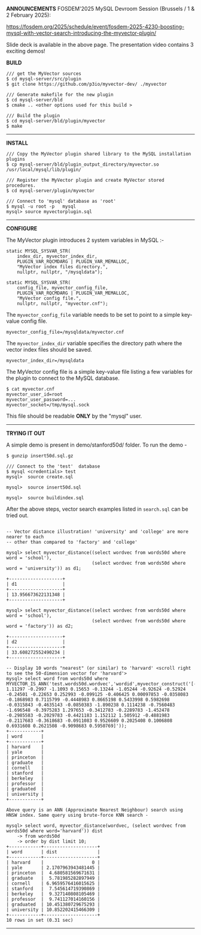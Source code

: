 **ANNOUNCEMENTS**
FOSDEM'2025 MySQL Devroom Session (Brussels / 1 & 2 February 2025):

https://fosdem.org/2025/schedule/event/fosdem-2025-4230-boosting-mysql-with-vector-search-introducing-the-myvector-plugin/

Slide deck is available in the above page. The presentation video contains 3 exciting demos!

**BUILD**

```
/// get the MyVector sources
$ cd mysql-server/src/plugin
$ git clone https://github.com/p3io/myvector-dev/ ./myvector

/// Generate makefile for the new plugin
$ cd mysql-server/bld
$ cmake .. <other options used for this build >

/// Build the plugin
$ cd mysql-server/bld/plugin/myvector
$ make
```

---

**INSTALL**

```
/// Copy the MyVector plugin shared library to the MySQL installation plugins
$ cp mysql-server/bld/plugin_output_directory/myvector.so   /usr/local/mysql/lib/plugin/

/// Register the MyVector plugin and create MyVector stored procedures.
$ cd mysql-server/plugin/myvector

/// Connect to 'mysql' database as 'root' 
$ mysql -u root -p   mysql
mysql> source myvectorplugin.sql
```

---

**CONFIGURE**

The MyVector plugin introduces 2 system variables in MySQL :-

```
static MYSQL_SYSVAR_STR(
    index_dir, myvector_index_dir,
    PLUGIN_VAR_RQCMDARG | PLUGIN_VAR_MEMALLOC,
    "MyVector index files directory.",
    nullptr, nullptr, "/mysqldata");

static MYSQL_SYSVAR_STR(
    config_file, myvector_config_file,
    PLUGIN_VAR_RQCMDARG | PLUGIN_VAR_MEMALLOC,
    "MyVector config file.",
    nullptr, nullptr, "myvector.cnf");
```

The ```myvector_config_file``` variable needs to be set to point to a simple key-value config file.

```
myvector_config_file=/mysqldata/myvector.cnf
```

The ```myvector_index_dir``` variable specifies the directory path where the vector index files should be saved.

```
myvector_index_dir=/mysqldata
```

The MyVector config file is a simple key-value file listing a few variables for the plugin to connect to the MySQL database.

```
$ cat myvector.cnf
myvector_user_id=root
myvector_user_password=...
myvector_socket=/tmp/mysql.sock
```

This file should be readable **ONLY** by the "mysql" user.


---

**TRYING IT OUT**

A simple demo is present in demo/stanford50d/ folder. To run the demo -

```
$ gunzip insert50d.sql.gz

/// Connect to the 'test'  database
$ mysql <credentials> test
mysql>  source create.sql

mysql>  source insert50d.sql

mysql>  source buildindex.sql

```
After the above steps, vector search examples listed in ```search.sql``` can be tried out. 

```

-- Vector distance illustration! 'university' and 'college' are more nearer to each
-- other than compared to 'factory' and 'college'

mysql> select myvector_distance((select wordvec from words50d where word = 'school'),
                                (select wordvec from words50d where word = 'university')) as d1;

+--------------------+
| d1                 |
+--------------------+
| 13.956673622131348 |
+--------------------+

mysql> select myvector_distance((select wordvec from words50d where word = 'school'),
                                (select wordvec from words50d where word = 'factory')) as d2;

+--------------------+
| d2                 |
+--------------------+
| 33.608272552490234 |
+--------------------+

-- Display 10 words "nearest" (or similar) to 'harvard' <scroll right to see the 50-dimension vector for 'harvard'>
mysql> select word from words50d where MYVECTOR_IS_ANN('test.words50d.wordvec','wordid',myvector_construct('[-0.8597 1.11297 -0.2997 -1.1093 0.15653 -0.13244 -1.05244 -0.92624 -0.52924 -0.24501 -0.22653 0.252993 -0.099125 -0.406425 0.00097853 -0.0358083 -0.1868983 0.7115799 -0.4448983 0.8665198 0.5433998 0.5982698 -0.0315843 -0.4635143 -0.0850383 -1.890238 0.1114238 -0.7560483 -1.696548 -0.3975283 1.297653 -0.3412783 -0.2289783 -1.452478 -0.2985583 -0.2029783 -0.4421183 1.152112 1.505912 -0.4881983 -0.2117683 -0.3618683 -0.0911083 0.9526609 0.2025408 0.1006808 0.6931608 0.2621508 -0.9098683 0.5950769]'));
+------------+
| word       |
+------------+
| harvard    |
| yale       |
| princeton  |
| graduate   |
| cornell    |
| stanford   |
| berkeley   |
| professor  |
| graduated  |
| university |
+------------+

Above query is an ANN (Approximate Nearest Neighbour) search using HNSW index. Same query using brute-force KNN search -

mysql> select word, myvector_distance(wordvec, (select wordvec from words50d where word='harvard')) dist
    -> from words50d
    -> order by dist limit 10;
+------------+--------------------+
| word       | dist               |
+------------+--------------------+
| harvard    |                  0 |
| yale       | 2.1707963943481445 |
| princeton  |  4.680581569671631 |
| graduate   |  5.781985282897949 |
| cornell    | 6.9659576416015625 |
| stanford   |  7.545614719390869 |
| berkeley   |  9.327140808105469 |
| professor  |  9.741127014160156 |
| graduated  | 10.451380729675293 |
| university | 10.852202415466309 |
+------------+--------------------+
10 rows in set (0.31 sec)
```

----
